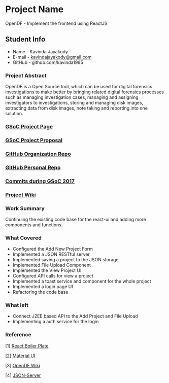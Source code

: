 # Project Name

OpenDF - Implement the frontend using ReactJS

## Student Info

 - Name - Kavinda Jayakody
 - E-mail - kavindajayakody@gmail.com
 - GitHub - github.com/kavinda1995


### Project Abstract

OpenDF is a Open Source tool, which can be used for digital forensics investigations to make better by bringing related digital forensics processes such as managing investigation cases, managing and assigning investigators to investigations, storing and managing disk images, extracting data from disk images, note taking and reporting.into one solution.

### [GSoC Project Page](https://summerofcode.withgoogle.com/projects/#6747222734012416)

### [GSoC Project Proposal](https://storage.googleapis.com/summerofcode-prod.appspot.com/gsoc/core_project/doc/6493756178563072_1522166266_GSoC_2018_Project_Proposal_-_Kavinda_Niroshana_Jayakody.pdf?Expires=1534262906&GoogleAccessId=summerofcode-prod%40appspot.gserviceaccount.com&Signature=NXESYTJlx1Z9snPw6txs2mDNHLyOMmL6e%2FF6jIuVyd4V1ovMaS2tDL8aZmDRFuSE9i0Qyj%2BFjWm9UBgF0Cvf1HErIK1FHjN6ui%2Bo6LxJbwbyC9QTo9ukH3xTOu%2BSS3IU7zWkg5htr6lj66W26NnnOyIE%2F7ddp%2FOqxhn4Q2fGIUDgXqk6b0COxDllPPOHVyBY4pkmKbcsrIQ%2FgsIc%2FjRIJrFn51b8pAjIN2agmwtZGPDdK2Xsx8%2FzAeZ20S1MK5u%2FI%2Bj1Vc%2FLfPQrsUavPlOY1HaxPjCmneQigUuUt8ajDRyz6JKsWrAMcK4v8DCTj8XJ6%2FNy2Rg%2BcUUtKzV2kNLbUQ%3D%3D)

### [GitHub Organization Repo](https://github.com/scorelab/OpenDF)

### [GitHub Personal Repo](https://github.com/kavinda1995/OpenDF/tree/react-ui)

### [Commits during GSoC 2017](https://github.com/scorelab/OpenDF/commits/react-ui?author=kavinda1995)

### [Project Wiki](https://github.com/scorelab/OpenDF/wiki)

### Work Summary

Continuing the existing code base for the react-ui and adding more components and functions.

### What Covered

 - Configured the Add New Project Form
 - Implemented a JSON RESTful server
 - Implemented saving a project to the JSON storage
 - Implemented File Upload Component
 - Implemented the View Project UI
 - Configured API calls for view a project
 - Implemented a toast service and component for the whole project
 - Implemented a login page UI
 - Refactoring the code base


### What left

 - Connect J2EE based API to the Add Project and File Upload
 - Implementing a auth service for the login


### Reference

[1] [React Boiler Plate](https://github.com/react-boilerplate/react-boilerplate) 

[2] [Material UI](https://material-ui.com/) 

[3] [OpenDF Wiki](https://github.com/scorelab/OpenDF/wiki)

[4] [JSON-Server](https://github.com/typicode/json-server)
